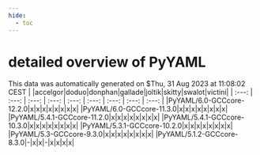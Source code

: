 ```yaml
---
hide:
  - toc
---
```


detailed overview of PyYAML
===========================


This data was automatically generated on $Thu, 31 Aug 2023 at 11:08:02 CEST
| |accelgor|doduo|donphan|gallade|joltik|skitty|swalot|victini|
| :---: | :---: | :---: | :---: | :---: | :---: | :---: | :---: | :---: |
|PyYAML/6.0-GCCcore-12.2.0|x|x|x|x|x|x|x|x|
|PyYAML/6.0-GCCcore-11.3.0|x|x|x|x|x|x|x|x|
|PyYAML/5.4.1-GCCcore-11.2.0|x|x|x|x|x|x|x|x|
|PyYAML/5.4.1-GCCcore-10.3.0|x|x|x|x|x|x|x|x|
|PyYAML/5.3.1-GCCcore-10.2.0|x|x|x|x|x|x|x|x|
|PyYAML/5.3-GCCcore-9.3.0|x|x|x|x|x|x|x|x|
|PyYAML/5.1.2-GCCcore-8.3.0|-|x|x|-|x|x|x|x|
